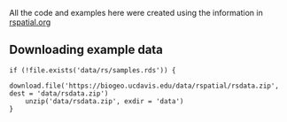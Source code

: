 All the code and examples here were created using the information in
[rspatial.org](https://rspatial.org/raster/rs/1-introduction.html)

## Downloading example data

    if (!file.exists('data/rs/samples.rds')) {
        download.file('https://biogeo.ucdavis.edu/data/rspatial/rsdata.zip', dest = 'data/rsdata.zip')
        unzip('data/rsdata.zip', exdir = 'data')
    }

